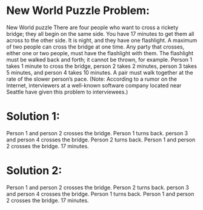 # New World Puzzle Problem:
New World puzzle There are four people who want to cross a rickety bridge; they all begin on the same side. You have 17 minutes to get them all across to the other side. It is night, and they have one flashlight. A maximum of two people can cross the bridge at one time. Any party that crosses, either one or two people, must have the flashlight with them. The flashlight must be walked back and forth; it cannot be thrown, for example. Person 1 takes 1 minute to cross the bridge, person 2 takes 2 minutes, person 3 takes 5 minutes, and person 4 takes 10 minutes. A pair must walk together at the rate of the slower person’s pace. (Note: According to a rumor on the Internet, interviewers at a well-known software company located near Seattle have given this problem to interviewees.)

# Solution 1:
Person 1 and person 2 crosses the bridge. Person 1 turns back. person 3 and person 4 crosses the bridge. Person 2 turns back. Person 1 and person 2 crosses the bridge. 17 minutes.

# Solution 2:
Person 1 and person 2 crosses the bridge. Person 2 turns back. person 3 and person 4 crosses the bridge. Person 1 turns back. Person 1 and person 2 crosses the bridge. 17 minutes.
